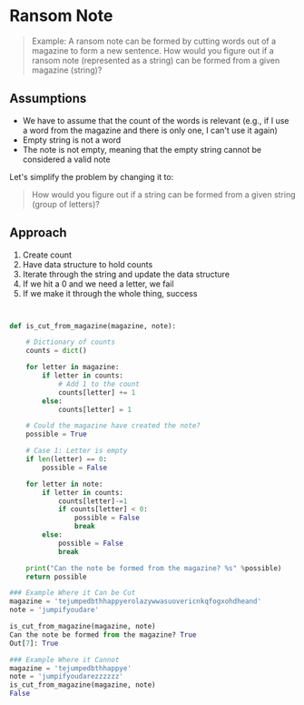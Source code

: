 # Ransom Note

> Example: A ransom note can be formed by cutting words out of a magazine to form a new sentence. How would you figure out if a ransom note (represented as a string) can be formed from a given magazine (string)?


## Assumptions

 - We have to assume that the count of the words is relevant (e.g., if I use a word from the magazine and there is only one, I can't use it again)
 - Empty string is not a word
 - The note is not empty, meaning that the empty string cannot be considered a valid note


Let's simplify the problem by changing it to:


> How would you figure out if a string can be formed from a given string (group of letters)?

## Approach

 1. Create count
 2. Have data structure to hold counts
 3. Iterate through the string and update the data structure
 4. If we hit a 0 and we need a letter, we fail
 5. If we make it through the whole thing, success

```python


def is_cut_from_magazine(magazine, note):

    # Dictionary of counts
    counts = dict()

    for letter in magazine:
        if letter in counts:
            # Add 1 to the count
            counts[letter] += 1
        else:
            counts[letter] = 1

    # Could the magazine have created the note?
    possible = True

    # Case 1: Letter is empty
    if len(letter) == 0:
        possible = False

    for letter in note:
        if letter in counts:
            counts[letter]-=1
            if counts[letter] < 0:
                possible = False
                break
        else:
            possible = False
            break

    print("Can the note be formed from the magazine? %s" %possible)
    return possible

### Example Where it Can be Cut
magazine = 'tejumpedbthhappyerolazywwasuovericnkqfogxohdheand'
note = 'jumpifyoudare'

is_cut_from_magazine(magazine, note)
Can the note be formed from the magazine? True
Out[7]: True

### Example Where it Cannot
magazine = 'tejumpedbthhappye'
note = 'jumpifyoudarezzzzzz'
is_cut_from_magazine(magazine, note)
False
```
